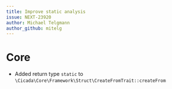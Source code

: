 ```yaml
---
title: Improve static analysis
issue: NEXT-23920
author: Michael Telgmann
author_github: mitelg
---
```

# Core
* Added return type `static` to `\Cicada\Core\Framework\Struct\CreateFromTrait::createFrom`

